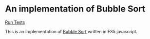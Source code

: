 # An implementation of Bubble Sort

[Run Tests](https://ryanbard.github.io/javascript-coding-katas/algorithms/sorting/bubblesort/bubblesort.html)

This is an implementation of [Bubble Sort](https://en.wikipedia.org/wiki/Bubble_sort) written in ES5 javascript.
